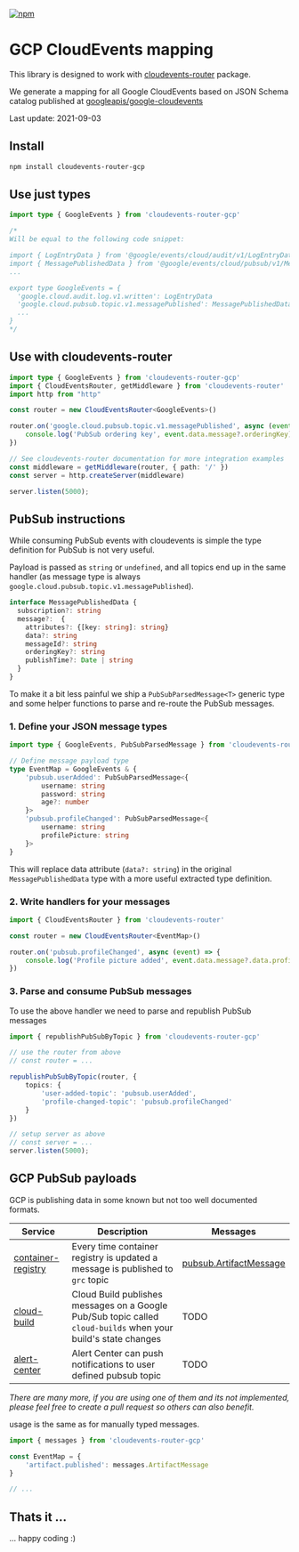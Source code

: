 [![npm](https://img.shields.io/npm/v/cloudevents-router-gcp?label=cloudevents-router-gcp&logo=npm)](https://www.npmjs.com/package/cloudevents-router-gcp)

# GCP CloudEvents mapping

This library is designed to work with [cloudevents-router](https://github.com/stackables/cloudevents-router) package.

We generate a mapping for all Google CloudEvents based on JSON Schema catalog published at [googleapis/google-cloudevents](https://github.com/googleapis/google-cloudevents)

Last update: 2021-09-03

## Install

```bash
npm install cloudevents-router-gcp
```

## Use just types

```typescript
import type { GoogleEvents } from 'cloudevents-router-gcp'

/*
Will be equal to the following code snippet:

import { LogEntryData } from '@google/events/cloud/audit/v1/LogEntryData'
import { MessagePublishedData } from '@google/events/cloud/pubsub/v1/MessagePublishedData'
...

export type GoogleEvents = {
  'google.cloud.audit.log.v1.written': LogEntryData
  'google.cloud.pubsub.topic.v1.messagePublished': MessagePublishedData
  ...
}
*/
```

## Use with cloudevents-router

```typescript
import type { GoogleEvents } from 'cloudevents-router-gcp'
import { CloudEventsRouter, getMiddleware } from 'cloudevents-router'
import http from "http"

const router = new CloudEventsRouter<GoogleEvents>()

router.on('google.cloud.pubsub.topic.v1.messagePublished', async (event) => {
    console.log('PubSub ordering key', event.data.message?.orderingKey)
})

// See cloudevents-router documentation for more integration examples
const middleware = getMiddleware(router, { path: '/' })
const server = http.createServer(middleware)

server.listen(5000);
```

## PubSub instructions

While consuming PubSub events with cloudevents is simple the type definition for PubSub is not very useful.

Payload is passed as `string` or `undefined`, and all topics end up in the same handler (as message type is always `google.cloud.pubsub.topic.v1.messagePublished`).

```typescript
interface MessagePublishedData {
  subscription?: string
  message?:  {
    attributes?: {[key: string]: string}
    data?: string
    messageId?: string
    orderingKey?: string
    publishTime?: Date | string
  }
}
```

To make it a bit less painful we ship a `PubSubParsedMessage<T>` generic type and some helper functions to parse and re-route the PubSub messages.

### 1. Define your JSON message types

```typescript
import type { GoogleEvents, PubSubParsedMessage } from 'cloudevents-router-gcp'

// Define message payload type
type EventMap = GoogleEvents & {
    'pubsub.userAdded': PubSubParsedMessage<{
        username: string
        password: string
        age?: number
    }>
    'pubsub.profileChanged': PubSubParsedMessage<{
        username: string
        profilePicture: string
    }>
}
```

This will replace data attribute (`data?: string`) in the original `MessagePublishedData` type with a more useful extracted type definition.

### 2. Write handlers for your messages

```typescript
import { CloudEventsRouter } from 'cloudevents-router'

const router = new CloudEventsRouter<EventMap>()

router.on('pubsub.profileChanged', async (event) => {
    console.log('Profile picture added', event.data.message?.data.profilePicture)
})
```

### 3. Parse and consume PubSub messages

To use the above handler we need to parse and republish PubSub messages

```typescript
import { republishPubSubByTopic } from 'cloudevents-router-gcp'

// use the router from above
// const router = ...

republishPubSubByTopic(router, {
    topics: {
        'user-added-topic': 'pubsub.userAdded',
        'profile-changed-topic': 'pubsub.profileChanged'
    }
})

// setup server as above
// const server = ...
server.listen(5000);
```

## GCP PubSub payloads

GCP is publishing data in some known but not too well documented formats. 

| Service | Description | Messages |
| ---- | ----------- | ------- |
| [container-registry](https://cloud.google.com/container-registry/docs/configuring-notifications) | Every time container registry is updated a message is published to `grc` topic | [pubsub.ArtifactMessage](https://github.com/stackables/cloudevents-router-gcp/blob/main/src/gcp/artifacts.ts) |
| [cloud-build](https://cloud.google.com/build/docs/subscribe-build-notifications) | Cloud Build publishes messages on a Google Pub/Sub topic called `cloud-builds` when your build's state changes | TODO |
| [alert-center](https://developers.google.com/admin-sdk/alertcenter/guides/notifications) | Alert Center can push notifications to user defined pubsub topic | TODO |

_There are many more, if you are using one of them and its not implemented, please feel free to create a pull request so others can also benefit._

usage is the same as for manually typed messages.

```typescript
import { messages } from 'cloudevents-router-gcp'

const EventMap = {
    'artifact.published': messages.ArtifactMessage
}

// ...
```

## Thats it ...

... happy coding :)
